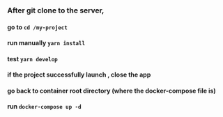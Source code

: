 ### After git clone to the server, 


#### go to `cd /my-project`
#### run manually `yarn install`
#### test `yarn develop`
#### if the project successfully launch , close the app
#### go back to container root directory (where the docker-compose file is)

#### run `docker-compose up -d`